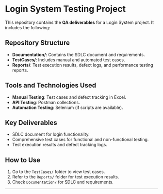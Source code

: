 # Login System Testing Project

This repository contains the **QA deliverables** for a Login System project. It includes the following:

## Repository Structure
- **Documentation/**: Contains the SDLC document and requirements.
- **TestCases/**: Includes manual and automated test cases.
- **Reports/**: Test execution results, defect logs, and performance testing reports.

## Tools and Technologies Used
- **Manual Testing**: Test cases and defect tracking in Excel.
- **API Testing**: Postman collections.
- **Automation Testing**: Selenium (if scripts are available).

## Key Deliverables
- SDLC document for login functionality.
- Comprehensive test cases for functional and non-functional testing.
- Test execution results and defect tracking logs.

## How to Use
1. Go to the `TestCases/` folder to view test cases.
2. Refer to the `Reports/` folder for test execution results.
3. Check `Documentation/` for SDLC and requirements.

---

